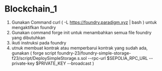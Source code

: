 # Blockchain_1
1. Gunakan Command curl ( -L https://foundry.paradigm.xyz | bash ) untuk mengaktifkan foundry
2. Gunakan command forge init untuk menambahkan semua file foundry yang dibutuhkan
3. ikuti instruksi pada foundry
4. utnuk membuat kontrak atau memperbarui kontrak yang sudah ada,  gunakan ( forge script foundry-23/foundry-simple-storage-f23/script/DeploySimpleStorage.s.sol --rpc-url $SEPOLIA_RPC_URL --private-key $PRIVATE_KEY --broadcast ) 